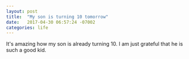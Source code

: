 ```yaml
---
layout: post
title:  "My son is turning 10 tomorrow"
date:   2017-04-30 06:57:24 -07002
categories: life
---
```


It's amazing how my son is already turning 10. I am just grateful that he is such a good kid.